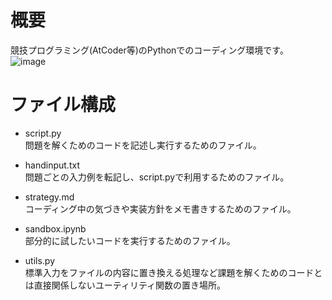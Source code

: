 # 概要  
競技プログラミング(AtCoder等)のPythonでのコーディング環境です。  
![image](image.png)

# ファイル構成
- script.py  
問題を解くためのコードを記述し実行するためのファイル。  

- handinput.txt  
問題ごとの入力例を転記し、script.pyで利用するためのファイル。  

- strategy.md  
コーディング中の気づきや実装方針をメモ書きするためのファイル。  

- sandbox.ipynb  
部分的に試したいコードを実行するためのファイル。  

- utils.py  
標準入力をファイルの内容に置き換える処理など課題を解くためのコードとは直接関係しないユーティリティ関数の置き場所。
